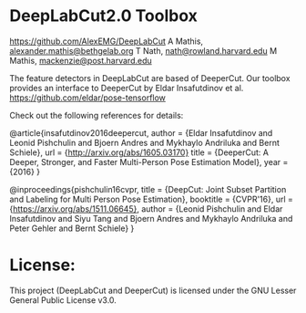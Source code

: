 # DeepLabCut2.0 Toolbox
https://github.com/AlexEMG/DeepLabCut
A Mathis, alexander.mathis@bethgelab.org
T Nath, nath@rowland.harvard.edu
M Mathis, mackenzie@post.harvard.edu

The feature detectors in DeepLabCut are based of DeeperCut.
Our toolbox provides an interface to DeeperCut by Eldar Insafutdinov et al.
https://github.com/eldar/pose-tensorflow

Check out the following references for details:

@article{insafutdinov2016deepercut,
    author = {Eldar Insafutdinov and Leonid Pishchulin and Bjoern Andres and Mykhaylo Andriluka and Bernt Schiele},
    url = {http://arxiv.org/abs/1605.03170}
    title = {DeeperCut: A Deeper, Stronger, and Faster Multi-Person Pose Estimation Model},
    year = {2016}
}

@inproceedings{pishchulin16cvpr,
    title = {DeepCut: Joint Subset Partition and Labeling for Multi Person Pose Estimation},
    booktitle = {CVPR'16},
    url = {https://arxiv.org/abs/1511.06645},
    author = {Leonid Pishchulin and Eldar Insafutdinov and Siyu Tang and Bjoern Andres and Mykhaylo Andriluka and Peter Gehler and Bernt Schiele}
}

# License:

This project (DeepLabCut and DeeperCut) is licensed under the GNU Lesser General Public License v3.0.
